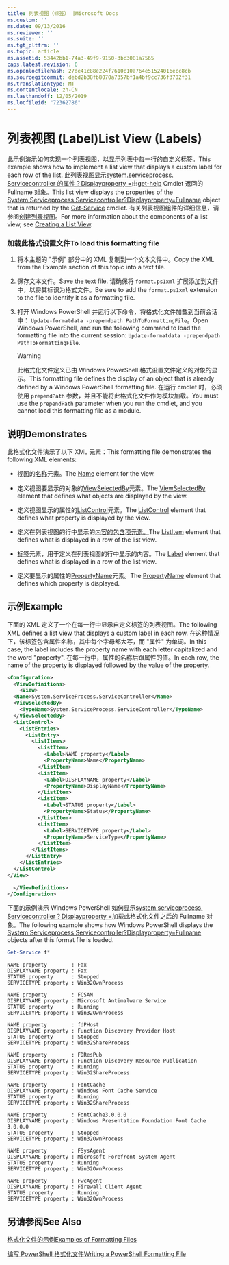 ```yaml
---
title: 列表视图（标签） |Microsoft Docs
ms.custom: ''
ms.date: 09/13/2016
ms.reviewer: ''
ms.suite: ''
ms.tgt_pltfrm: ''
ms.topic: article
ms.assetid: 53442bb1-74a3-49f9-9150-3bc3081a7565
caps.latest.revision: 6
ms.openlocfilehash: 27de41c88e224f7610c10a764e51524016ecc8cb
ms.sourcegitcommit: debd2b38fb8070a7357bf1a4bf9cc736f3702f31
ms.translationtype: MT
ms.contentlocale: zh-CN
ms.lasthandoff: 12/05/2019
ms.locfileid: "72362786"
---
```

# <a name="list-view-labels"></a><span data-ttu-id="5e2dc-102">列表视图 (Label)</span><span class="sxs-lookup"><span data-stu-id="5e2dc-102">List View (Labels)</span></span>

<span data-ttu-id="5e2dc-103">此示例演示如何实现一个列表视图，以显示列表中每一行的自定义标签。</span><span class="sxs-lookup"><span data-stu-id="5e2dc-103">This example shows how to implement a list view that displays a custom label for each row of the list.</span></span> <span data-ttu-id="5e2dc-104">此列表视图显示[system.serviceprocess. Servicecontroller 的属性？Displayproperty =](/dotnet/api/System.ServiceProcess.ServiceController)由[get-help](/powershell/module/Microsoft.PowerShell.Management/Get-Service) Cmdlet 返回的 Fullname 对象。</span><span class="sxs-lookup"><span data-stu-id="5e2dc-104">This list view displays the properties of the [System.Serviceprocess.Servicecontroller?Displayproperty=Fullname](/dotnet/api/System.ServiceProcess.ServiceController) object that is returned by the [Get-Service](/powershell/module/Microsoft.PowerShell.Management/Get-Service) cmdlet.</span></span> <span data-ttu-id="5e2dc-105">有关列表视图组件的详细信息，请参阅[创建列表视图](./creating-a-list-view.md)。</span><span class="sxs-lookup"><span data-stu-id="5e2dc-105">For more information about the components of a list view, see [Creating a List View](./creating-a-list-view.md).</span></span>

### <a name="to-load-this-formatting-file"></a><span data-ttu-id="5e2dc-106">加载此格式设置文件</span><span class="sxs-lookup"><span data-stu-id="5e2dc-106">To load this formatting file</span></span>

1. <span data-ttu-id="5e2dc-107">将本主题的 "示例" 部分中的 XML 复制到一个文本文件中。</span><span class="sxs-lookup"><span data-stu-id="5e2dc-107">Copy the XML from the Example section of this topic into a text file.</span></span>

2. <span data-ttu-id="5e2dc-108">保存文本文件。</span><span class="sxs-lookup"><span data-stu-id="5e2dc-108">Save the text file.</span></span> <span data-ttu-id="5e2dc-109">请确保将 `format.ps1xml` 扩展添加到文件中，以将其标识为格式文件。</span><span class="sxs-lookup"><span data-stu-id="5e2dc-109">Be sure to add the `format.ps1xml` extension to the file to identify it as a formatting file.</span></span>

3. <span data-ttu-id="5e2dc-110">打开 Windows PowerShell 并运行以下命令，将格式化文件加载到当前会话中： `Update-formatdata -prependpath PathToFormattingFile`。</span><span class="sxs-lookup"><span data-stu-id="5e2dc-110">Open Windows PowerShell, and run the following command to load the formatting file into the current session: `Update-formatdata -prependpath PathToFormattingFile`.</span></span>

   > [!WARNING]
   > <span data-ttu-id="5e2dc-111">此格式化文件定义已由 Windows PowerShell 格式设置文件定义的对象的显示。</span><span class="sxs-lookup"><span data-stu-id="5e2dc-111">This formatting file defines the display of an object that is already defined by a Windows PowerShell formatting file.</span></span> <span data-ttu-id="5e2dc-112">在运行 cmdlet 时，必须使用 `prependPath` 参数，并且不能将此格式化文件作为模块加载。</span><span class="sxs-lookup"><span data-stu-id="5e2dc-112">You must use the `prependPath` parameter when you run the cmdlet, and you cannot load this formatting file as a module.</span></span>

## <a name="demonstrates"></a><span data-ttu-id="5e2dc-113">说明</span><span class="sxs-lookup"><span data-stu-id="5e2dc-113">Demonstrates</span></span>

<span data-ttu-id="5e2dc-114">此格式化文件演示了以下 XML 元素：</span><span class="sxs-lookup"><span data-stu-id="5e2dc-114">This formatting file demonstrates the following XML elements:</span></span>

- <span data-ttu-id="5e2dc-115">视图的[名称](./name-element-for-view-format.md)元素。</span><span class="sxs-lookup"><span data-stu-id="5e2dc-115">The [Name](./name-element-for-view-format.md) element for the view.</span></span>

- <span data-ttu-id="5e2dc-116">定义视图要显示的对象的[ViewSelectedBy](./viewselectedby-element-format.md)元素。</span><span class="sxs-lookup"><span data-stu-id="5e2dc-116">The [ViewSelectedBy](./viewselectedby-element-format.md) element that defines what objects are displayed by the view.</span></span>

- <span data-ttu-id="5e2dc-117">定义视图显示的属性的[ListControl](./listcontrol-element-format.md)元素。</span><span class="sxs-lookup"><span data-stu-id="5e2dc-117">The [ListControl](./listcontrol-element-format.md) element that defines what property is displayed by the view.</span></span>

- <span data-ttu-id="5e2dc-118">定义在列表视图的行中显示的[内容的包含项元素。](./listitem-element-for-listitems-for-listcontrol-format.md)</span><span class="sxs-lookup"><span data-stu-id="5e2dc-118">The [ListItem](./listitem-element-for-listitems-for-listcontrol-format.md) element that defines what is displayed in a row of the list view.</span></span>

- <span data-ttu-id="5e2dc-119">[标签](./label-element-for-listitem-for-listcontrol-format.md)元素，用于定义在列表视图的行中显示的内容。</span><span class="sxs-lookup"><span data-stu-id="5e2dc-119">The [Label](./label-element-for-listitem-for-listcontrol-format.md) element that defines what is displayed in a row of the list view.</span></span>

- <span data-ttu-id="5e2dc-120">定义要显示的属性的[PropertyName](./propertyname-element-for-listitem-for-listcontrol-format.md)元素。</span><span class="sxs-lookup"><span data-stu-id="5e2dc-120">The [PropertyName](./propertyname-element-for-listitem-for-listcontrol-format.md) element that defines which property is displayed.</span></span>

## <a name="example"></a><span data-ttu-id="5e2dc-121">示例</span><span class="sxs-lookup"><span data-stu-id="5e2dc-121">Example</span></span>

<span data-ttu-id="5e2dc-122">下面的 XML 定义了一个在每一行中显示自定义标签的列表视图。</span><span class="sxs-lookup"><span data-stu-id="5e2dc-122">The following XML defines a list view that displays a custom label in each row.</span></span> <span data-ttu-id="5e2dc-123">在这种情况下，该标签包含属性名称，其中每个字母都大写，而 "属性" 为单词。</span><span class="sxs-lookup"><span data-stu-id="5e2dc-123">In this case, the label includes the property name with each letter capitalized and the word "property".</span></span> <span data-ttu-id="5e2dc-124">在每一行中，属性的名称后跟属性的值。</span><span class="sxs-lookup"><span data-stu-id="5e2dc-124">In each row, the name of the property is displayed followed by the value of the property.</span></span>

```xml
<Configuration>
  <ViewDefinitions>
    <View>
  <Name>System.ServiceProcess.ServiceController</Name>
  <ViewSelectedBy>
    <TypeName>System.ServiceProcess.ServiceController</TypeName>
  </ViewSelectedBy>
  <ListControl>
    <ListEntries>
      <ListEntry>
        <ListItems>
          <ListItem>
            <Label>NAME property</Label>
            <PropertyName>Name</PropertyName>
          </ListItem>
          <ListItem>
            <Label>DISPLAYNAME property</Label>
            <PropertyName>DisplayName</PropertyName>
          </ListItem>
          <ListItem>
            <Label>STATUS property</Label>
            <PropertyName>Status</PropertyName>
          </ListItem>
          <ListItem>
            <Label>SERVICETYPE property</Label>
            <PropertyName>ServiceType</PropertyName>
          </ListItem>
        </ListItems>
      </ListEntry>
    </ListEntries>
  </ListControl>
</View>

  </ViewDefinitions>
</Configuration>
```

<span data-ttu-id="5e2dc-125">下面的示例演示 Windows PowerShell 如何显示[system.serviceprocess. Servicecontroller？Displayproperty =](/dotnet/api/System.ServiceProcess.ServiceController)加载此格式化文件之后的 Fullname 对象。</span><span class="sxs-lookup"><span data-stu-id="5e2dc-125">The following example shows how Windows PowerShell displays the [System.Serviceprocess.Servicecontroller?Displayproperty=Fullname](/dotnet/api/System.ServiceProcess.ServiceController) objects after this format file is loaded.</span></span>

```powershell
Get-Service f*
```

```output
NAME property        : Fax
DISPLAYNAME property : Fax
STATUS property      : Stopped
SERVICETYPE property : Win32OwnProcess

NAME property        : FCSAM
DISPLAYNAME property : Microsoft Antimalware Service
STATUS property      : Running
SERVICETYPE property : Win32OwnProcess

NAME property        : fdPHost
DISPLAYNAME property : Function Discovery Provider Host
STATUS property      : Stopped
SERVICETYPE property : Win32ShareProcess

NAME property        : FDResPub
DISPLAYNAME property : Function Discovery Resource Publication
STATUS property      : Running
SERVICETYPE property : Win32ShareProcess

NAME property        : FontCache
DISPLAYNAME property : Windows Font Cache Service
STATUS property      : Running
SERVICETYPE property : Win32ShareProcess

NAME property        : FontCache3.0.0.0
DISPLAYNAME property : Windows Presentation Foundation Font Cache 3.0.0.0
STATUS property      : Stopped
SERVICETYPE property : Win32OwnProcess

NAME property        : FSysAgent
DISPLAYNAME property : Microsoft Forefront System Agent
STATUS property      : Running
SERVICETYPE property : Win32OwnProcess

NAME property        : FwcAgent
DISPLAYNAME property : Firewall Client Agent
STATUS property      : Running
SERVICETYPE property : Win32OwnProcess
```

## <a name="see-also"></a><span data-ttu-id="5e2dc-126">另请参阅</span><span class="sxs-lookup"><span data-stu-id="5e2dc-126">See Also</span></span>

[<span data-ttu-id="5e2dc-127">格式化文件的示例</span><span class="sxs-lookup"><span data-stu-id="5e2dc-127">Examples of Formatting Files</span></span>](./examples-of-formatting-files.md)

[<span data-ttu-id="5e2dc-128">编写 PowerShell 格式化文件</span><span class="sxs-lookup"><span data-stu-id="5e2dc-128">Writing a PowerShell Formatting File</span></span>](./writing-a-powershell-formatting-file.md)
